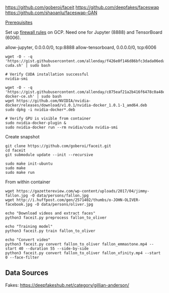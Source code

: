 https://github.com/goberoi/faceit
https://github.com/deepfakes/faceswap
https://github.com/shaoanlu/faceswap-GAN

[Prerequisites](https://medium.com/google-cloud/jupyter-tensorflow-nvidia-gpu-docker-google-compute-engine-4a146f085f17)

Set up [firewall rules](https://console.cloud.google.com/networking/firewalls/list) on GCP.
Need one for Jupyter (8888) and TensorBoard (6006).

allow-jupyter, 0.0.0.0/0, tcp:8888
allow-tensorboard, 0.0.0.0/0, tcp:6006


```{bash}
wget -O - -q 'https://gist.githubusercontent.com/allenday/f426e0f146d86bfc3dada06eda55e123/raw/41b6d3bc8ab2dfe1e1d09135851c8f11b8dc8db3/install-cuda.sh' | sudo bash

# Verify CUDA installation successful
nvidia-smi

wget -O - -q 'https://gist.githubusercontent.com/allenday/c875eaf21a2b416f6478c0a48e428f6a/raw/f7feca1acc1a992afa84f347394fd7e4bfac2599/install-docker-ce.sh' | sudo bash
wget https://github.com/NVIDIA/nvidia-docker/releases/download/v1.0.1/nvidia-docker_1.0.1-1_amd64.deb
sudo dpkg -i nvidia-docker*.deb

# Verify GPU is visible from container
sudo nvidia-docker-plugin &
sudo nvidia-docker run --rm nvidia/cuda nvidia-smi
```
Create snapshot


```{bash}
git clone https://github.com/goberoi/faceit.git
cd faceit
git submodule update --init --recursive

sudo make init-ubuntu
sudo make
sudo make run
```

From within container
```{bash}
wget https://gazettereview.com/wp-content/uploads/2017/04/jimmy-fallon.jpg -O data/persons/fallon.jpg
wget http://i.huffpost.com/gen/2571402/thumbs/o-JOHN-OLIVER-facebook.jpg -O data/persons/oliver.jpg

echo "Download videos and extract faces"
python3 faceit.py preprocess fallon_to_oliver

echo "Training model"
python3 faceit.py train fallon_to_oliver

echo "Convert video"
python3 faceit.py convert fallon_to_oliver fallon_emmastone.mp4 --start 40 --duration 55 --side-by-side
python3 faceit.py convert fallon_to_oliver fallon_xfinity.mp4 --start 0 --face-filter

```


## Data Sources
Fakes:
https://deepfakeshub.net/category/gillian-anderson/
